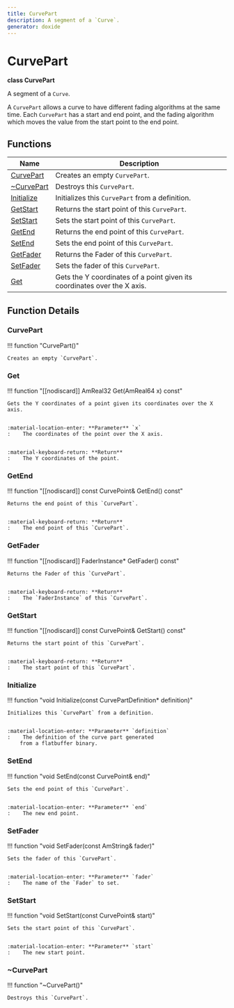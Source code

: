 ```yaml
---
title: CurvePart
description: A segment of a `Curve`.
generator: doxide
---
```



# CurvePart

**class  CurvePart**


A segment of a `Curve`.

A `CurvePart` allows a curve to have different fading algorithms at the same time.
Each `CurvePart` has a start and end point, and the fading algorithm which moves the value
from the start point to the end point.


    


## Functions

| Name | Description |
| ---- | ----------- |
| [CurvePart](#CurvePart) | Creates an empty `CurvePart`.  |
| [~CurvePart](#_u007eCurvePart) | Destroys this `CurvePart`.  |
| [Initialize](#Initialize) | Initializes this `CurvePart` from a definition. |
| [GetStart](#GetStart) | Returns the start point of this `CurvePart`. |
| [SetStart](#SetStart) | Sets the start point of this `CurvePart`. |
| [GetEnd](#GetEnd) | Returns the end point of this `CurvePart`. |
| [SetEnd](#SetEnd) | Sets the end point of this `CurvePart`. |
| [GetFader](#GetFader) | Returns the Fader of this `CurvePart`. |
| [SetFader](#SetFader) | Sets the fader of this `CurvePart`. |
| [Get](#Get) | Gets the Y coordinates of a point given its coordinates over the X axis. |

## Function Details

### CurvePart<a name="CurvePart"></a>
!!! function "CurvePart()"

    
    Creates an empty `CurvePart`.
             
    
    
    

### Get<a name="Get"></a>
!!! function "[[nodiscard]] AmReal32 Get(AmReal64 x) const"

    
    Gets the Y coordinates of a point given its coordinates over the X axis.
    
    
    :material-location-enter: **Parameter** `x`
    :    The coordinates of the point over the X axis.
    
    
    :material-keyboard-return: **Return**
    :    The Y coordinates of the point.
            
    

### GetEnd<a name="GetEnd"></a>
!!! function "[[nodiscard]] const CurvePoint&amp; GetEnd() const"

    
    Returns the end point of this `CurvePart`.
    
    
    :material-keyboard-return: **Return**
    :    The end point of this `CurvePart`.
            
    

### GetFader<a name="GetFader"></a>
!!! function "[[nodiscard]] FaderInstance&#42; GetFader() const"

    
    Returns the Fader of this `CurvePart`.
    
    
    :material-keyboard-return: **Return**
    :    The `FaderInstance` of this `CurvePart`.
            
    

### GetStart<a name="GetStart"></a>
!!! function "[[nodiscard]] const CurvePoint&amp; GetStart() const"

    
    Returns the start point of this `CurvePart`.
    
    
    :material-keyboard-return: **Return**
    :    The start point of this `CurvePart`.
            
    

### Initialize<a name="Initialize"></a>
!!! function "void Initialize(const CurvePartDefinition&#42; definition)"

    
    Initializes this `CurvePart` from a definition.
    
    
    :material-location-enter: **Parameter** `definition`
    :    The definition of the curve part generated
        from a flatbuffer binary.
                
    

### SetEnd<a name="SetEnd"></a>
!!! function "void SetEnd(const CurvePoint&amp; end)"

    
    Sets the end point of this `CurvePart`.
    
    
    :material-location-enter: **Parameter** `end`
    :    The new end point.
                
    

### SetFader<a name="SetFader"></a>
!!! function "void SetFader(const AmString&amp; fader)"

    
    Sets the fader of this `CurvePart`.
    
    
    :material-location-enter: **Parameter** `fader`
    :    The name of the `Fader` to set.
                
    

### SetStart<a name="SetStart"></a>
!!! function "void SetStart(const CurvePoint&amp; start)"

    
    Sets the start point of this `CurvePart`.
    
    
    :material-location-enter: **Parameter** `start`
    :    The new start point.
                
    

### ~CurvePart<a name="_u007eCurvePart"></a>
!!! function "~CurvePart()"

    
    Destroys this `CurvePart`.
             
    
    
    

